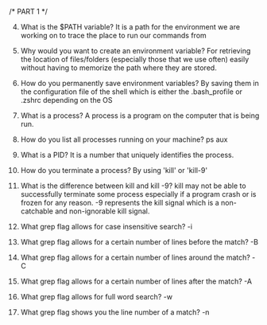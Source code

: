 /* PART 1 */


4. What is the $PATH variable?
	It is a path for the environment we are working on to trace the place to run our commands from

5. Why would you want to create an environment variable?
	For retrieving the location of files/folders (especially those that we use often) easily without having to memorize the path where they are stored.

6. How do you permanently save environment variables?
	By saving them in the configuration file of the shell which is either the .bash_profile or .zshrc depending on the OS

7. What is a process?
	A process is a program on the computer that is being run.

8. How do you list all processes running on your machine?
	ps aux

9. What is a PID?
	It is a number that uniquely identifies the process.

10. How do you terminate a process?
	By using 'kill' or 'kill-9'

11. What is the difference between kill and kill -9?
	kill may not be able to successfully terminate some process especially if a program crash or is frozen for any reason. -9 represents the kill signal which is a non-catchable and non-ignorable kill signal.

12. What grep flag allows for case insensitive search?
	-i

13. What grep flag allows for a certain number of lines before the match?
	-B

14. What grep flag allows for a certain number of lines around the match?
	-C

15. What grep flag allows for a certain number of lines after the match?
	-A

16. What grep flag allows for full word search?
	-w

17. What grep flag shows you the line number of a match?
	-n
